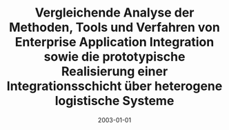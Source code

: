 ---
abstract: ''
authors:
- Roland Schaffer
date: '2003-01-01'
featured: false
links:
- name: Publik
  url: https://publik.tuwien.ac.at/showentry.php?ID=138147&lang=1
publication_types:
- '7'
publishDate: '2003-01-01'
title: Vergleichende Analyse der Methoden, Tools und Verfahren von Enterprise Application
  Integration sowie die prototypische Realisierung einer Integrationsschicht über
  heterogene logistische Systeme
url_pdf: ''
---